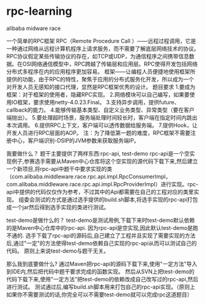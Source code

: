 # rpc-learning
alibaba midware race

一个简单的RPC框架
RPC（Remote Procedure Call ）——远程过程调用，它是一种通过网络从远程计算机程序上请求服务，而不需要了解底层网络技术的协议。RPC协议假定某些传输协议的存在，如TCP或UDP，为通信程序之间携带信息数据。在OSI网络通信模型中，RPC跨越了传输层和应用层。RPC使得开发包括网络分布式多程序在内的应用程序更加容易。
框架——让编程人员便捷地使用框架所提供的功能，由于RPC的特性，聚焦于应用的分布式服务化开发，所以成为一个对开发人员无感知的接口代理，显然是RPC框架优秀的设计。
题目要求
1.要成为框架：对于框架的使用者，隐藏RPC实现。
2.网络模块可以自己编写，如果要使用IO框架，要求使用netty-4.0.23.Final。
3.支持异步调用，提供future、callback的能力。
4.能够传输基本类型、自定义业务类型、异常类型（要在客户端抛出）。
5.要处理超时场景，服务端处理时间较长时，客户端在指定时间内跳出本次调用。
6.提供RPC上下文，客户端可以透传数据给服务端。
7.提供Hook，让开发人员进行RPC层面的AOP。
注：为了降低第一题的难度，RPC框架不需要注册中心，客户端识别-DSIP的JVM参数来获取服务端IP。

我要做什么？
题干主要提供了两样东西:rpc-api, test-demo
rpc-api是一个空实现例子,参赛选手需要从Maven中心仓库将这个空实现的源代码下载下来,然后建立一个新项目,将rpc-api中题干中要求实现的类（com.alibaba.middleware.race.rpc.api.impl.RpcConsumerImpl，com.alibaba.middleware.race.rpc.api.impl.RpcProviderImpl）进行实现。rpc-api中提供的代码仅仅作为参考，不过其中的Api都需要在自己的工程对应的类里实现。
组委会测试的方式是通过选手提供的build.sh脚本,将选手实现的rpc-api打包成一个jar然后得到选手实现的类进行测试。


test-demo是做什么的？
test-demo是测试用例,下载下来时test-demo默认依赖的是Maven中心仓库中的rpc-api.
因为rpc-api是空实现,因此默认test-demo是跑不通的.
选手下载了rpc-api的源码后,自己建立了工程并且实现了需要实现的方法后,通过"一定"的方法使得test-demo依赖自己实现的rpc-api从而可以测试自己的代码。
原则上来说test-demo与题干无关。


那么我到底要做什么?
通过Maven把rpc-api的源码下载下来,使用"一定方法"导入到IDE内,然后把代码中题干要求完成的函数实现。
然后从SVN上把test-demo的代码下载下来,使用"一定方法"把test-demo的依赖改成自己改写过的rpc-api,然后进行测试。
测试通过后,编写build.sh脚本用来打包自己的rpc-api实现。（原则上如果你不需要测试的话,你完全可以不需要test-demo就可以完成rpc这道题目）
